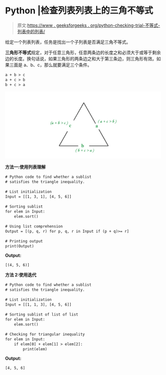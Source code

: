 # Python |检查列表列表上的三角不等式

> 原文:[https://www . geeksforgeeks . org/python-checking-trial-不等式-列表中的列表/](https://www.geeksforgeeks.org/python-checking-triangular-inequality-on-list-of-lists/)

给定一个列表列表，任务是找出一个子列表是否满足三角不等式。

**三角形不等式**规定，对于任意三角形，任意两条边的长度之和必须大于或等于剩余边的长度。换句话说，如果三角形的两条边之和大于第三条边，则三角形有效。如果三面是 a、b、c，那么就要满足三个条件。

```
a + b > c 
a + c > b 
b + c > a  

```

![](img/5982f7eed6fe177c6151109979bdac2a.png)

**方法一:使用列表理解**

```
# Python code to find whether a sublist 
# satisfies the triangle inequality.

# List initialization
Input = [[1, 3, 1], [4, 5, 6]]

# Sorting sublist
for elem in Input:
    elem.sort()

# Using list comprehension
Output = [(p, q, r) for p, q, r in Input if (p + q)>= r]

# Printing output
print(Output)
```

**Output:**

```
[(4, 5, 6)]

```

**方法 2:使用迭代**

```
# Python code to find whether a sublist
# satisfies the triangle inequality.

# List initialization
Input = [[1, 1, 3], [4, 5, 6]]

# Sorting sublist of list of list
for elem in Input:
    elem.sort()

# Checking for triangular inequality
for elem in Input:
    if elem[0] + elem[1] > elem[2]:
        print(elem)
```

**Output:**

```
[4, 5, 6]

```